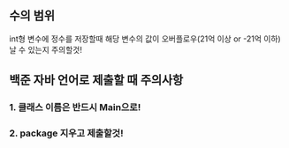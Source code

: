 ## 수의 범위

int형 변수에 정수를 저장할때 해당 변수의 값이 오버플로우(21억 이상 or -21억 이하) 날 수 있는지 주의할것!

## 백준 자바 언어로 제출할 때 주의사항

### 1. 클래스 이름은 반드시 Main으로!

### 2. package 지우고 제출할것!
